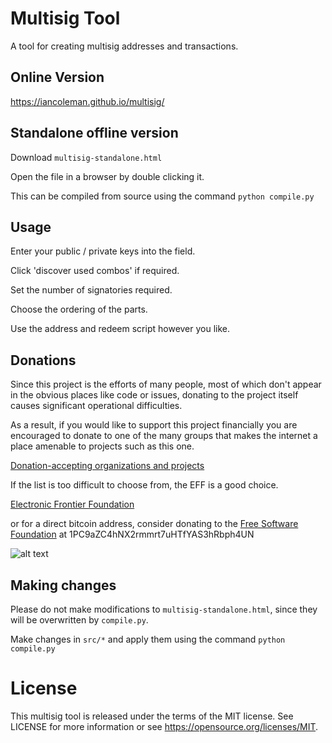 # Multisig Tool

A tool for creating multisig addresses and transactions.

## Online Version

https://iancoleman.github.io/multisig/

## Standalone offline version

Download `multisig-standalone.html`

Open the file in a browser by double clicking it.

This can be compiled from source using the command `python compile.py`

## Usage

Enter your public / private keys into the field.

Click 'discover used combos' if required.

Set the number of signatories required.

Choose the ordering of the parts.

Use the address and redeem script however you like.

## Donations

Since this project is the efforts of many people, most of which don't appear in
the obvious places like code or issues, donating to the project itself causes
significant operational difficulties.

As a result, if you would like to support this project financially you are
encouraged to donate to one of the many groups that makes the internet a place
amenable to projects such as this one.

[Donation-accepting organizations and projects](https://en.bitcoin.it/wiki/Donation-accepting_organizations_and_projects)

If the list is too difficult to choose from, the EFF is a good choice.

[Electronic Frontier Foundation](https://supporters.eff.org/donate)

or for a direct bitcoin address, consider donating to the
[Free Software Foundation](https://www.fsf.org/about/ways-to-donate/)
at 1PC9aZC4hNX2rmmrt7uHTfYAS3hRbph4UN

![alt text](https://static.fsf.org/nosvn/images/bitcoin_qrcodes/fsf.png "FSF Bitcoin Address")

## Making changes

Please do not make modifications to `multisig-standalone.html`, since they will
be overwritten by `compile.py`.

Make changes in `src/*` and apply them using the command `python compile.py`

# License

This multisig tool is released under the terms of the MIT license. See LICENSE
for more information or see https://opensource.org/licenses/MIT.
